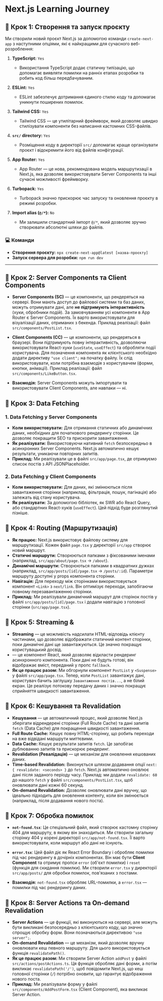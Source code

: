 # Next.js Learning Journey

## 🚀 Крок 1: Створення та запуск проєкту

Ми створили новий проєкт Next.js за допомогою команди `create-next-app` з наступними опціями, які є найкращими для сучасного веб-розроблення:

1.  **TypeScript:** `Yes`
    * Використання TypeScript додає статичну типізацію, що допомагає виявляти помилки на ранніх етапах розробки та робить код більш передбачуваним.

2.  **ESLint:** `Yes`
    * ESLint забезпечує дотримання єдиного стилю коду та допомагає уникнути поширених помилок.

3.  **Tailwind CSS:** `Yes`
    * Tailwind CSS — це утилітарний фреймворк, який дозволяє швидко стилізувати компоненти без написання кастомних CSS-файлів.

4.  **`src/` directory:** `Yes`
    * Розміщення коду в директорії `src/` допомагає краще організувати проєкт і відокремити його від файлів конфігурації.

5.  **App Router:** `Yes`
    * App Router — це нова, рекомендована модель маршрутизації в Next.js, яка дозволяє використовувати Server Components та інші сучасні можливості фреймворку.

6.  **Turbopack:** `Yes`
    * Turbopack значно прискорює час запуску та оновлення проєкту в режимі розробки.

7.  **Import alias (`@/*`):** `No`
    * Ми залишили стандартний імпорт `@/*`, який дозволяє зручно створювати абсолютні шляхи до файлів.

### 💻 Команди

* **Створення проєкту:** `npx create-next-app@latest [назва-проєкту]`
* **Запуск сервера для розробки:** `npm run dev`

---




## 📝 Крок 2: Server Components та Client Components

* **Server Components (SC)** — це компоненти, що рендеряться на сервері. Вони мають доступ до файлової системи та баз даних, можуть отримувати дані, але **не підтримують інтерактивність** (хуки, обробники подій). За замовчуванням усі компоненти в App Router є Server Components. Їх варто використовувати для візуалізації даних, отриманих з бекенда. Приклад реалізації: файл `src/components/PostList.tsx`.

* **Client Components (CC)** — це компоненти, що рендеряться в браузері. Вони підтримують повну інтерактивність, дозволяючи використовувати React-хуки (`useState`, `useEffect`) та обробляти події користувача. Для позначення компонента як клієнтського необхідно додати директиву `"use client";` на початку файлу. Їх слід використовувати, коли потрібна взаємодія з користувачем (форми, кнопки, анімації). Приклад реалізації: файл `src/components/LikeButton.tsx`.

* **Взаємодія:** Server Components можуть імпортувати та використовувати Client Components, але навпаки — ні.




## 📝 Крок 3: Data Fetching

### 1. Data Fetching у Server Components
* **Коли використовувати:** Для отримання статичних або динамічних даних, необхідних для початкового рендерингу сторінки. Це дозволяє покращити SEO та прискорити завантаження.
* **Як реалізувати:** Використовуючи нативний `fetch` безпосередньо в асинхронних Server Components. Next.js автоматично кешує результати, уникаючи повторних запитів.
* **Приклад:** Ми реалізували це в файлі `src/app/page.tsx`, де отримуємо список постів з API JSONPlaceholder.

### 2. Data Fetching у Client Components
* **Коли використовувати:** Для даних, які змінюються після завантаження сторінки (наприклад, фільтрація, пошук, пагінація) або залежать від стану користувача.
* **Як реалізувати:** За допомогою бібліотек, як SWR або React Query, або стандартних React-хуків (`useEffect`). Цей підхід буде розглянутий пізніше.




## 📝 Крок 4: Routing (Маршрутизація)

* **Як працює:** Next.js використовує файлову систему для маршрутизації. Кожен файл `page.tsx` у директорії `src/app` створює новий маршрут.
* **Статичні маршрути:** Створюються папками з фіксованими іменами (наприклад, `src/app/about/page.tsx` -> `/about`).
* **Динамічні маршрути:** Створюються папками в квадратних дужках (наприклад, `src/app/posts/[id]/page.tsx` -> `/posts/:id`). Параметри маршруту доступні у props компонента сторінки.
* **Навігація:** Для переходу між сторінками використовується компонент `<Link>` з `next/link`. Він оптимізує переходи, запобігаючи повному перезавантаженню сторінки.
* **Приклад:** Ми реалізували динамічний маршрут для сторінок постів у файлі `src/app/posts/[id]/page.tsx` і додали навігацію з головної сторінки (`src/app/page.tsx`).



## 📝 Крок 5: Streaming & <Suspense>

* **Streaming** — це можливість надсилати HTML-відповідь клієнту частинами, що дозволяє відображати статичний контент сторінки, поки динамічні дані ще завантажуються. Це значно покращує користувацький досвід.
* **<Suspense>** — це компонент React, який дозволяє відкласти рендеринг асинхронного компонента. Поки дані не будуть готові, він відображає вміст, переданий у пропс `fallback`.
* **Як це працює разом:** Ми обгорнули компонент `PostList` у `<Suspense>` у файлі `src/app/page.tsx`. Тепер, коли `PostList` завантажує дані, користувач бачить заглушку `Завантаження постів...`, а не білий екран. Це реалізує потокову передачу даних і значно покращує сприйняття швидкості завантаження.




## 📝 Крок 6: Кешування та Revalidation

* **Кешування** — це автоматичний процес, який дозволяє Next.js зберігати відрендерені сторінки (Full Route Cache) та дані запитів `fetch` (Data Cache) для покращення швидкості завантаження.
* **Full Route Cache:** Кешує повну HTML-сторінку, що робить переходи на вже відвідані маршрути миттєвими.
* **Data Cache:** Кешує результати запитів `fetch`. Це запобігає дублюванню запитів та прискорює рендеринг.
* **Revalidation (Ревалідація)** — це механізм для оновлення кешованих даних.
* **Time-based Revalidation:** Виконується шляхом додавання опції `next: { revalidate: <seconds> }` до `fetch`. Next.js автоматично оновлює дані після заданого періоду часу. Приклад: ми додали `revalidate: 60` до нашого `fetch` у файлі `src/components/PostList.tsx`, щоб оновлювати дані кожні 60 секунд.
* **On-demand Revalidation:** Дозволяє оновлювати дані вручну, що ідеально підходить для оновлення контенту, коли він змінюється (наприклад, після додавання нового поста).




## 📝 Крок 7: Обробка помилок

* **`not-found.tsx`**: Це спеціальний файл, який створює кастомну сторінку 404 для маршруту, в якому він знаходиться. Ми створили загальну сторінку 404 у корені директорії `src/app/not-found.tsx`. Її варто використовувати, коли маршрут або дані не існують.

* **`error.tsx`**: Цей файл діє як React Error Boundary і обробляє помилки під час рендерингу в дочірніх компонентах. Він має бути **Client Component** та отримує пропси `error` (об'єкт помилки) і `reset` (функція для скидання помилки). Ми створили `error.tsx` у директорії `src/app/posts/` для обробки помилок, пов'язаних з постами.

* **Взаємодія:** `not-found.tsx` обробляє URL-помилки, а `error.tsx` — помилки під час рендерингу даних.




## 📝 Крок 8: Server Actions та On-demand Revalidation

* **Server Actions** — це функції, які виконуються на сервері, але можуть бути викликані безпосередньо з клієнтського коду, що значно спрощує обробку форм. Вони позначаються директивою `"use server";`.
* **On-demand Revalidation** — це механізм, який дозволяє вручну оновлювати кеш певного маршруту. Для цього використовується функція `revalidatePath()`.
* **Як це працює разом:** Ми створили Server Action `addPost` у файлі `src/actions/postActions.ts`. Ця функція обробляє дані форми, а потім викликає `revalidatePath('/')`, щоб повідомити Next.js, що кеш головної сторінки (`/`) потрібно оновити, що гарантує відображення нового поста.
* **Приклад:** Ми реалізували форму у файлі `src/components/AddPostForm.tsx` (Client Component), яка викликає Server Action.